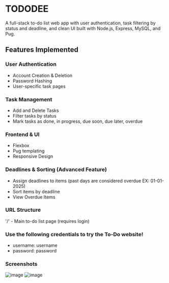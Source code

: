 # TODODEE 
A full-stack to-do list web app with user authentication, task filtering by status and deadline, and clean UI built with Node.js, Express, MySQL, and Pug.

## Features Implemented
### User Authentication
- Account Creation & Deletion
- Password Hashing
- User-specific task pages
### Task Management
- Add and Delete Tasks 
- Filter tasks by status
- Mark tasks as done, in progress, due soon, due later, overdue
### Frontend & UI
- Flexbox
- Pug templating
- Responsive Design
### Deadlines & Sorting (Advanced Feature)
- Assign deadlines to items (past days are considered overdue EX: 01-01-2025)
- Sort items by deadline 
- View Overdue Items

### URL Structure
'/' - Main to-do list page (requires login)

### Use the following credentials to try the To-Do website!
- username: username
- password: password



### Screenshots
![image](https://github.com/user-attachments/assets/12620106-0bdb-4733-8dde-d300aa56c10e)
![image](https://github.com/user-attachments/assets/16c3c6e3-4483-4234-b9de-1a834deed72a)
